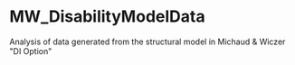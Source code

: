 # MW_DisabilityModelData
Analysis of data generated from the structural model in Michaud &amp; Wiczer "DI Option"
